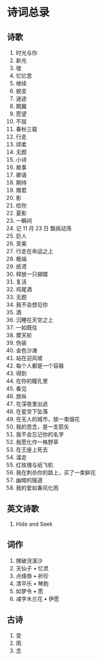 # 诗词总录

## 诗歌

1. 时光与你
2. 新光
3. 徨
4. 忆忆思
5. 继续
6. 蜕变
7. 迷途
8. 期冀
9. 愿望
10. 不屈
11. 春秋三载
12. 行走
13. 顽柔
14. 无题
15. 小诗
16. 故事
17. 卿语
18. 期待
19. 赠君
20. 影
21. 给你
22. 夏影
23. 一瞬间
24. 记 11 月 23 日 飘摇动荡
25. 巨人
26. 至美
27. 行走在命运之上
28. 极端
29. 纸鸢
30. 释放一只蝴蝶
31. 复活
32. 鸡尾酒
33. 无题
34. 我不会想见你
35. 酒
36. 沉睡在天空之上
37. 一如既往
38. 摩天轮
39. 伪装
40. 金色沙滩
41. 站在迎风坡
42. 每个人都是一个容器
43. 得到
44. 在你的瞳孔里
45. 看见
46. 放纵
47. 在深夜里出逃
48. 在星空下坠落
49. 在无人的城市，放一束烟花
50. 我的思念，是一支箭矢
51. 我不会忘记你的名字
52. 我愿化作一株野草
53. 在王座上死去
54. 溜走
55. 红玫瑰与纸飞机
56. 我在刺杀你的路上，买了一束鲜花
57. 幽暗的隧道
58. 我的爱如春风化雨

## 英文诗歌

1. Hide and Seek

## 词作

1. 摊破浣溪沙
2. 天仙子 • 忆灵
3. 点绛唇 • 祈珍
4. 清平乐 • 琴韵
5. 如梦令 • 愿
6. 减字木兰花 • 伊愿

## 古诗

1. 变
2. 雨
3. 念